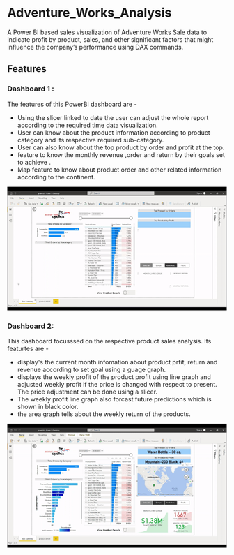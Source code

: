 # Adventure_Works_Analysis
 A Power BI based sales visualization of Adventure Works Sale data to indicate profit by product, sales, and other significant factors that might influence the company’s performance using DAX commands.
 
## Features
### Dashboard 1 : 
The features of this PowerBI dashboard  are - 
* Using the slicer linked to date the user can adjust the whole report according to the required time data visualization.
* User can know about the product information according to product category and its respective required sub-category.
* User can also know about the top product by order and profit at the top.
* feature to know the monthly revenue ,order and return by their goals set to achieve .
* Map feature to know about product order and other related information according to the continent.

 <p align ="center" >
  <img  width="700" src="https://github.com/sankalp20436/Adventure_Works_Sales_Analysis/blob/main/dashboard1.gif" alt="Material Bread logo">
  </p>

### Dashboard 2: 
This dashboard focusssed on the respective product sales analysis. Its featurtes are - 
* display's the current month infomation about product prfit, return and revenue according to set goal using a guage graph.
* displays the weekly profit of the product profit using line graph and adjusted weekly profit if the price is changed with respect to present. The price adjustment can be done using a slicer. 
* The weekly profit line graph also forcast future predictions  which is shown in black color.
* the area graph tells about the weekly return of the products.

 <p align ="center" >
  <img  width="700" src="https://github.com/sankalp20436/Adventure_Works_Sales_Analysis/blob/main/dashboard2.gif" alt="Material Bread logo">
  </p>
